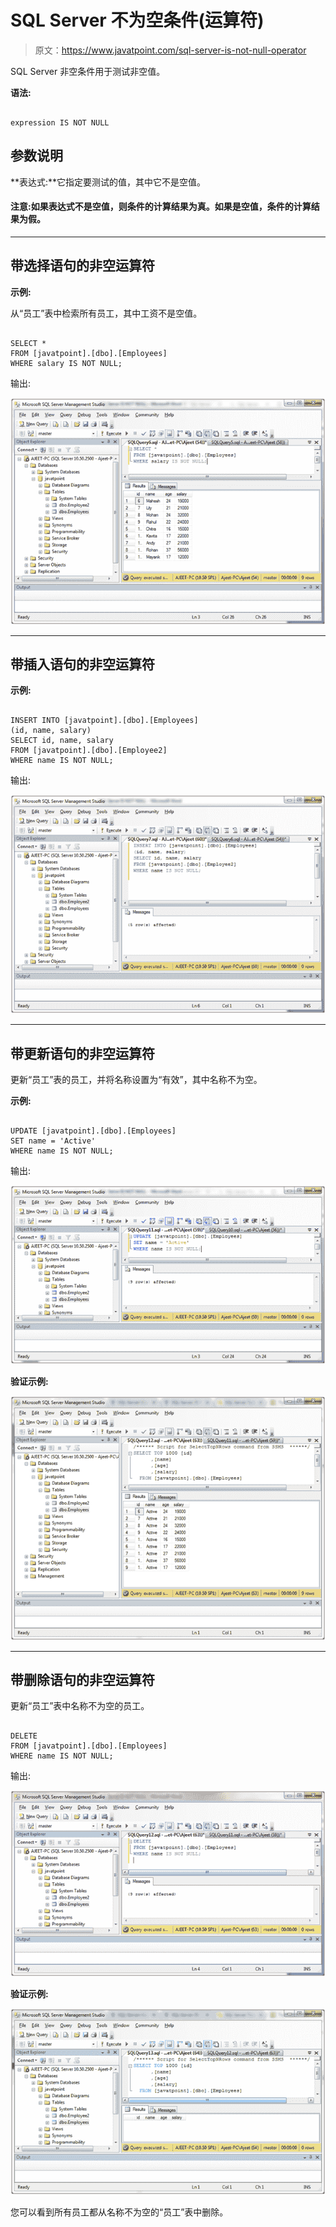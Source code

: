 # SQL Server 不为空条件(运算符)

> 原文：<https://www.javatpoint.com/sql-server-is-not-null-operator>

SQL Server 非空条件用于测试非空值。

**语法:**

```

expression IS NOT NULL

```

## 参数说明

**表达式:**它指定要测试的值，其中它不是空值。

#### 注意:如果表达式不是空值，则条件的计算结果为真。如果是空值，条件的计算结果为假。

* * *

## 带选择语句的非空运算符

**示例:**

从“员工”表中检索所有员工，其中工资不是空值。

```

SELECT *
FROM [javatpoint].[dbo].[Employees]
WHERE salary IS NOT NULL;

```

输出:

![SQL Not null 1](img/f3b8cd61bf61fd30c9b13be15f04011c.png)

* * *

## 带插入语句的非空运算符

**示例:**

```

INSERT INTO [javatpoint].[dbo].[Employees]
(id, name, salary)
SELECT id, name, salary
FROM [javatpoint].[dbo].[Employee2]
WHERE name IS NOT NULL;

```

输出:

![SQL Not null 2](img/0f7faf2d0534c4a8d0c51d7b30f3cec7.png)

* * *

## 带更新语句的非空运算符

更新“员工”表的员工，并将名称设置为“有效”，其中名称不为空。

**示例:**

```

UPDATE [javatpoint].[dbo].[Employees]
SET name = 'Active'
WHERE name IS NOT NULL;

```

输出:

![SQL Not null 3](img/ba009e92d30cea71a59b5d7fc03df70a.png)

**验证示例:**

![SQL Not null 4](img/2d3d7fd933e33f08267fe9a040855c02.png)

* * *

## 带删除语句的非空运算符

更新“员工”表中名称不为空的员工。

```

DELETE
FROM [javatpoint].[dbo].[Employees]
WHERE name IS NOT NULL; 

```

输出:

![SQL Not null 5](img/875c3c508ea4d217db865f0ffce3cd56.png)

**验证示例:**

![SQL Not null 6](img/82c17b70deb866c204781a9d4d6dea6d.png)

您可以看到所有员工都从名称不为空的“员工”表中删除。